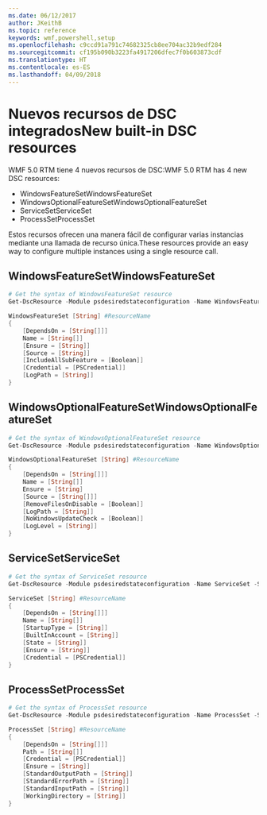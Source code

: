 ```yaml
---
ms.date: 06/12/2017
author: JKeithB
ms.topic: reference
keywords: wmf,powershell,setup
ms.openlocfilehash: c9ccd91a791c74682325cb8ee704ac32b9edf284
ms.sourcegitcommit: cf195b090b3223fa4917206dfec7f0b603873cdf
ms.translationtype: HT
ms.contentlocale: es-ES
ms.lasthandoff: 04/09/2018
---
```

# <a name="new-built-in-dsc-resources"></a><span data-ttu-id="6fe9e-102">Nuevos recursos de DSC integrados</span><span class="sxs-lookup"><span data-stu-id="6fe9e-102">New built-in DSC resources</span></span>

<span data-ttu-id="6fe9e-103">WMF 5.0 RTM tiene 4 nuevos recursos de DSC:</span><span class="sxs-lookup"><span data-stu-id="6fe9e-103">WMF 5.0 RTM has 4 new DSC resources:</span></span>
* <span data-ttu-id="6fe9e-104">WindowsFeatureSet</span><span class="sxs-lookup"><span data-stu-id="6fe9e-104">WindowsFeatureSet</span></span>
* <span data-ttu-id="6fe9e-105">WindowsOptionalFeatureSet</span><span class="sxs-lookup"><span data-stu-id="6fe9e-105">WindowsOptionalFeatureSet</span></span>
* <span data-ttu-id="6fe9e-106">ServiceSet</span><span class="sxs-lookup"><span data-stu-id="6fe9e-106">ServiceSet</span></span>
* <span data-ttu-id="6fe9e-107">ProcessSet</span><span class="sxs-lookup"><span data-stu-id="6fe9e-107">ProcessSet</span></span>

<span data-ttu-id="6fe9e-108">Estos recursos ofrecen una manera fácil de configurar varias instancias mediante una llamada de recurso única.</span><span class="sxs-lookup"><span data-stu-id="6fe9e-108">These resources provide an easy way to configure multiple instances using a single resource call.</span></span>

## <a name="windowsfeatureset"></a><span data-ttu-id="6fe9e-109">WindowsFeatureSet</span><span class="sxs-lookup"><span data-stu-id="6fe9e-109">WindowsFeatureSet</span></span>

```powershell
# Get the syntax of WindowsFeatureSet resource
Get-DscResource -Module psdesiredstateconfiguration -Name WindowsFeatureSet -Syntax

WindowsFeatureSet [String] #ResourceName
{
    [DependsOn = [String[]]]
    Name = [String[]]
    [Ensure = [String]]
    [Source = [String]]
    [IncludeAllSubFeature = [Boolean]]
    [Credential = [PSCredential]]
    [LogPath = [String]]
}
```

## <a name="windowsoptionalfeatureset"></a><span data-ttu-id="6fe9e-110">WindowsOptionalFeatureSet</span><span class="sxs-lookup"><span data-stu-id="6fe9e-110">WindowsOptionalFeatureSet</span></span>

```powershell
# Get the syntax of WindowsOptionalFeatureSet resource
Get-DscResource -Module psdesiredstateconfiguration -Name WindowsOptionalFeatureSet -Syntax

WindowsOptionalFeatureSet [String] #ResourceName
{
    [DependsOn = [String[]]]
    Name = [String[]]
    Ensure = [String]
    [Source = [String[]]]
    [RemoveFilesOnDisable = [Boolean]]
    [LogPath = [String]]
    [NoWindowsUpdateCheck = [Boolean]]
    [LogLevel = [String]]
}
```

## <a name="serviceset"></a><span data-ttu-id="6fe9e-111">ServiceSet</span><span class="sxs-lookup"><span data-stu-id="6fe9e-111">ServiceSet</span></span>

```powershell
# Get the syntax of ServiceSet resource
Get-DscResource -Module psdesiredstateconfiguration -Name ServiceSet -Syntax

ServiceSet [String] #ResourceName
{
    [DependsOn = [String[]]]
    Name = [String[]]
    [StartupType = [String]]
    [BuiltInAccount = [String]]
    [State = [String]]
    [Ensure = [String]]
    [Credential = [PSCredential]]
}
```

## <a name="processset"></a><span data-ttu-id="6fe9e-112">ProcessSet</span><span class="sxs-lookup"><span data-stu-id="6fe9e-112">ProcessSet</span></span>

```powershell
# Get the syntax of ProcessSet resource
Get-DscResource -Module psdesiredstateconfiguration -Name ProcessSet -Syntax

ProcessSet [String] #ResourceName
{
    [DependsOn = [String[]]]
    Path = [String[]]
    [Credential = [PSCredential]]
    [Ensure = [String]]
    [StandardOutputPath = [String]]
    [StandardErrorPath = [String]]
    [StandardInputPath = [String]]
    [WorkingDirectory = [String]]
}
```